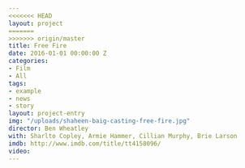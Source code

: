 ```yaml
---
<<<<<<< HEAD
layout: project
=======
>>>>>>> origin/master
title: Free Fire
date: 2016-01-01 00:00:00 Z
categories:
- Film
- All
tags:
- example
- news
- story
layout: project-entry
img: "/uploads/shaheen-baig-casting-free-fire.jpg"
director: Ben Wheatley
with: Sharlto Copley, Armie Hammer, Cillian Murphy, Brie Larson
imdb: http://www.imdb.com/title/tt4158096/
video: 
---
```


